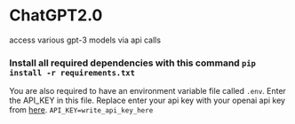 # ChatGPT2.0
access various gpt-3 models via api calls

### Install all required dependencies with this command `pip install -r requirements.txt`

You are also required to have an environment variable file called `.env`. Enter the API_KEY in this file.
Replace enter your api key with your openai api key from [here][openai].
`API_KEY=write_api_key_here`


[openai]: https://beta.openai.com/account/api-keys
